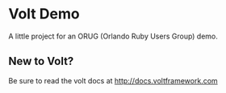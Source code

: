 # Volt Demo

A little project for an ORUG (Orlando Ruby Users Group) demo.

## New to Volt?
Be sure to read the volt docs at http://docs.voltframework.com
